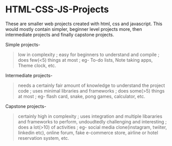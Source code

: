 # HTML-CSS-JS-Projects

These are smaller web projects created with html, css and javascript. 
This would mostly contain simpler, beginner level projects more, then intermediate projects and finally capstone projects.

Simple projects-
> low in complexity ;
> easy for beginners to understand and compile ;
> does few(<5) things at most ;
> eg- To-do lists, Note taking apps, Theme clock, etc.

Intermediate projects-
> needs a certainly fair amount of knowledge to understand the project code ;
> uses minimal libraries and frameworks ;
> does some(>5) things at most ;
> eg- flash card, snake, pong games, calculator, etc.

Capstone projects-
> certainly high in complexity ;
> uses integration and multiple libararies and frameworks to perform, undoudtedly challenging and interesting ;
> does a lot(>10) of activities ;
> eg- social media clone(instagram, twiiter, linkedin etc), online forum, fake e-commerce store, airline or hotel reservation system, etc.
